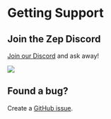# Getting Support

## Join the Zep Discord

[Join our Discord](https://discord.gg/W8Kw6bsgXQ) and ask away!

[![](https://dcbadge.vercel.app/api/server/W8Kw6bsgXQ?style=flat)](https://discord.gg/W8Kw6bsgXQ)

## Found a bug?

Create a [GitHub issue](https://github.com/getzep/zep).